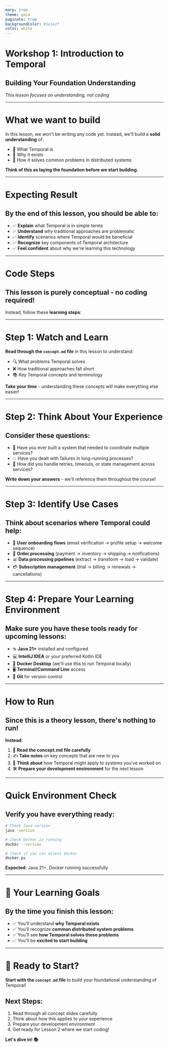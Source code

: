 ```yaml
---
marp: true
theme: gaia
paginate: true
backgroundColor: #1e1e2f
color: white
---
```


# Workshop 1: Introduction to Temporal

## Building Your Foundation Understanding

*This lesson focuses on understanding, not coding*

---

# What we want to build

In this lesson, we won't be writing any code yet. Instead, we'll build a **solid understanding** of:

- 🧠 What Temporal is
- 🤔 Why it exists  
- 🔧 How it solves common problems in distributed systems

**Think of this as laying the foundation before we start building.**

---

# Expecting Result

## By the end of this lesson, you should be able to:

- ✅ **Explain** what Temporal is in simple terms
- ✅ **Understand** why traditional approaches are problematic
- ✅ **Identify** scenarios where Temporal would be beneficial
- ✅ **Recognize** key components of Temporal architecture
- ✅ **Feel confident** about why we're learning this technology

---

# Code Steps

## This lesson is purely conceptual - no coding required!

Instead, follow these **learning steps**:

---

# Step 1: Watch and Learn

**Read through the `concept.md` file** in this lesson to understand:

- 🔍 What problems Temporal solves
- ❌ How traditional approaches fall short
- 📚 Key Temporal concepts and terminology

**Take your time** - understanding these concepts will make everything else easier!

---

# Step 2: Think About Your Experience

## Consider these questions:

- 🤔 Have you ever built a system that needed to coordinate multiple services?
- 💥 Have you dealt with failures in long-running processes?
- 🔄 How did you handle retries, timeouts, or state management across services?

**Write down your answers** - we'll reference them throughout the course!

---

# Step 3: Identify Use Cases

## Think about scenarios where Temporal could help:

- 👤 **User onboarding flows** (email verification → profile setup → welcome sequence)
- 🛒 **Order processing** (payment → inventory → shipping → notifications)  
- 📊 **Data processing pipelines** (extract → transform → load → validate)
- 💳 **Subscription management** (trial → billing → renewals → cancellations)

---

# Step 4: Prepare Your Learning Environment

## Make sure you have these tools ready for upcoming lessons:

- ☕ **Java 21+** installed and configured
- 💻 **IntelliJ IDEA** or your preferred Kotlin IDE
- 🐳 **Docker Desktop** (we'll use this to run Temporal locally)
- 🖥️ **Terminal/Command Line** access
- 🔧 **Git** for version control

---

# How to Run

## Since this is a theory lesson, there's nothing to run!

**Instead:**

1. 📖 **Read the concept.md file carefully**
2. ✍️ **Take notes** on key concepts that are new to you
3. 💭 **Think about** how Temporal might apply to systems you've worked on
4. 🛠️ **Prepare your development environment** for the next lesson

---

# Quick Environment Check

## Verify you have everything ready:

```bash
# Check Java version
java -version

# Check Docker is running
docker --version

# Check if you can access Docker
docker ps
```

**Expected**: Java 21+, Docker running successfully

---

# 🎯 Your Learning Goals

## By the time you finish this lesson:

- ✅ You'll understand **why Temporal exists**
- ✅ You'll recognize **common distributed system problems**  
- ✅ You'll see **how Temporal solves these problems**
- ✅ You'll be **excited to start building**

---

# 🚀 Ready to Start?

**Start with the `concept.md` file** to build your foundational understanding of Temporal!

## Next Steps:
1. Read through all concept slides carefully
2. Think about how this applies to your experience
3. Prepare your development environment
4. Get ready for Lesson 2 where we start coding!

**Let's dive in! 📚**
